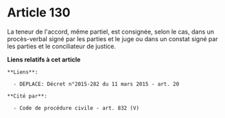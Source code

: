 # Article 130

La teneur de l'accord, même partiel, est consignée, selon le cas, dans un procès-verbal signé par les parties et le juge ou
dans un constat signé par les parties et le conciliateur de justice.

**Liens relatifs à cet article**

	**Liens**:

	  - DEPLACE: Décret n°2015-282 du 11 mars 2015 - art. 20

	**Cité par**:

	  - Code de procédure civile - art. 832 (V)
